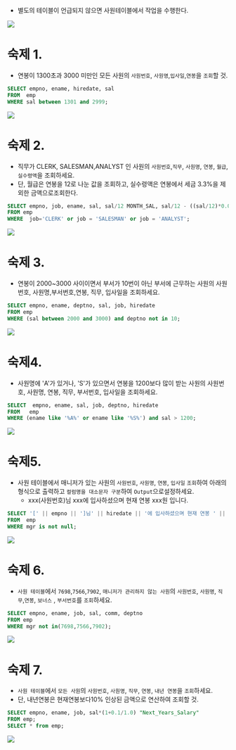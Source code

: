 - 별도의 테이블이 언급되지 않으면 사원테이블에서 작업을 수행한다.
<img src = "https://user-images.githubusercontent.com/69107255/102350657-8e761d00-3fe8-11eb-987a-82ba54ee6a5f.png">

# 숙제 1.
- 연봉이 1300초과 3000 미만인 모든 사원의 `사원번호`, `사원명`,`입사일`,`연봉`을 `조회`할 것.


```sql
SELECT empno, ename, hiredate, sal
FROM  emp
WHERE sal between 1301 and 2999;
```

<img src = "https://user-images.githubusercontent.com/69107255/102348168-d2672300-3fe4-11eb-9aa2-e5ce1ad0579a.png">

# 숙제 2.
 - 직무가 CLERK, SALESMAN,ANALYST 인 사원의 `사원번호`,`직무`, `사원명`, `연봉`, `월급`, `실수령액`을 조회하세요.
- 단, 월급은 연봉을 12로 나눈 값을 조회하고, 실수령액은 연봉에서 세금 3.3%을 제외한 금액으로조회한다. 

```sql
SELECT empno, job, ename, sal, sal/12 MONTH_SAL, sal/12 - ((sal/12)*0.033) after_tax
FROM emp
WHERE  job='CLERK' or job = 'SALESMAN' or job = 'ANALYST';
```

<img src = "https://user-images.githubusercontent.com/69107255/102351065-2ffd6e80-3fe9-11eb-9821-3d8f499c0fc3.png">

# 숙제 3.
-  연봉이 2000~3000 사이이면서 부서가 10번이 아닌 부서에 근무하는 사원의 사원번호, 사원명,부서번호,연봉, 직무, 입사일을 조회하세요.

```sql
SELECT empno, ename, deptno, sal, job, hiredate
FROM emp
WHERE (sal between 2000 and 3000) and deptno not in 10;
```

<img src = "https://user-images.githubusercontent.com/69107255/102349186-4c4bdc00-3fe6-11eb-8784-516f254b5919.png">

# 숙제4.
- 사원명에 'A'가 있거나, 'S'가 있으면서 연봉을 1200보다 많이 받는 사원의 사원번호, 사원명, 연봉, 직무, 부서번호, 입사일을 조회하세요.

```sql
SELECT	empno, ename, sal, job, deptno, hiredate
FROM   emp
WHERE (ename like '%A%' or ename like '%S%') and sal > 1200;
```

<img src = "https://user-images.githubusercontent.com/69107255/102349432-ac428280-3fe6-11eb-8e6f-224763e53ac2.png">

# 숙제5. 
- 사원 테이블에서 매니저가 있는 사원의 `사원번호`, `사원명`, `연봉`, `입사일` `조회`하여 아래의 형식으로 출력하고 `컬럼명을 대소문자 구분`하여 `Output`으로설정하세요.
    - xxx(사원번호)님 xxx에 입사하셨으며 현재 연봉 xxx원 입니다.      

```sql
SELECT '[' || empno || ']님' || hiredate || '에 입사하셨으며 현재 연봉 ' || sal || '입니다.' "Output"
FROM  emp
WHERE mgr is not null;
```

<img src = "https://user-images.githubusercontent.com/69107255/102351306-8e2a5180-3fe9-11eb-82b4-aa9937169851.png">


# 숙제 6. 
- `사원 테이블`에서 `7698`,`7566`,`7902`, `매니저가 관리하지 않는 사원`의 `사원번호`, `사원명`, `직무`,`연봉`, `보너스` , `부서번호`를 `조회`하세요.

```sql
SELECT empno, ename, job, sal, comm, deptno
FROM emp
WHERE mgr not in(7698,7566,7902);
```

<img src = "https://user-images.githubusercontent.com/69107255/102349768-32f75f80-3fe7-11eb-9239-d6a21215f8b8.png">

# 숙제 7.
- `사원 테이블`에서 `모든 사원`의 `사원번호`, `사원명`, `직무`, `연봉`, `내년 연봉`을 `조회`하세요.
- 단, 내년연봉은 현재연봉보다10% 인상된 금액으로 연산하여 조회할 것.

```sql
SELECT empno, ename, job, sal*(1+0.1/1.0) "Next_Years_Salary"
FROM emp;
SELECT * from emp;
```

<img src = "https://user-images.githubusercontent.com/69107255/102350420-3e975600-3fe8-11eb-8f5e-cc4501eb3480.png">
